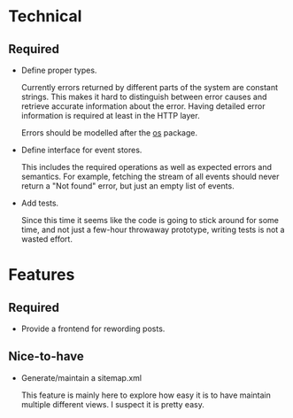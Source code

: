 # Technical

## Required

- Define proper types.

  Currently errors returned by different parts of the system are
  constant strings.  This makes it hard to distinguish between error
  causes and retrieve accurate information about the error.  Having
  detailed error information is required at least in the HTTP layer.

  Errors should be modelled after the [os][1] package.

- Define interface for event stores.

  This includes the required operations as well as expected errors and
  semantics.  For example, fetching the stream of all events should
  never return a "Not found" error, but just an empty list of events.

- Add tests.

  Since this time it seems like the code is going to stick around for
  some time, and not just a few-hour throwaway prototype, writing tests
  is not a wasted effort.

# Features

## Required

- Provide a frontend for rewording posts.

## Nice-to-have

- Generate/maintain a sitemap.xml

  This feature is mainly here to explore how easy it is to have maintain
  multiple different views.  I suspect it is pretty easy.

[1]: https://golang.org/pkg/os#PathError

